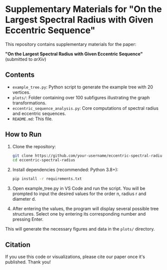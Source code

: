 # Supplementary Materials for "On the Largest Spectral Radius with Given Eccentric Sequence"

This repository contains supplementary materials for the paper:

**"On the Largest Spectral Radius with Given Eccentric Sequence"**  
(submitted to *arXiv*)

## Contents

- `example_tree.py`: Python script to generate the example tree with 20 vertices.
- `plots/`: Folder containing over 100 subfigures illustrating the graph transformations.
- `eccentric_sequence_analysis.py`: Core computations of spectral radius and eccentric sequences.
- `README.md`: This file.

## How to Run

1. Clone the repository:
    ```bash
    git clone https://github.com/your-username/eccentric-spectral-radius.git
    cd eccentric-spectral-radius
    ```

2. Install dependencies (recommended: Python 3.8+):
    ```bash
    pip install -r requirements.txt
    ```

3. Open example_tree.py in VS Code and run the script. You will be prompted to input the desired values for the order n, radius r and diameter d.
    
4. After entering the values, the program will display several possible tree structures. Select one by entering its corresponding number and pressing Enter.

This will generate the necessary figures and data in the `plots/` directory.

## Citation

If you use this code or visualizations, please cite our paper once it's published. Thank you!
